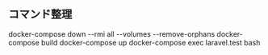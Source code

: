 ## コマンド整理
docker-compose down --rmi all --volumes --remove-orphans
docker-compose build
docker-compose up
docker-compose exec laravel.test bash